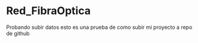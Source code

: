 # Red_FibraOptica
Probando subir datos
esto es una prueba de como subir mi proyecto a repo de github
